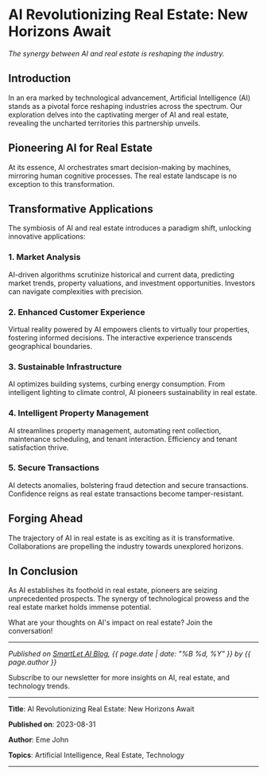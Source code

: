 # AI Revolutionizing Real Estate: New Horizons Await

<!-- ![AI and Real Estate](path-to-your-image.jpg) -->
*The synergy between AI and real estate is reshaping the industry.*

## Introduction

In an era marked by technological advancement, Artificial Intelligence (AI) stands as a pivotal force reshaping industries across the spectrum. Our exploration delves into the captivating merger of AI and real estate, revealing the uncharted territories this partnership unveils.

## Pioneering AI for Real Estate

At its essence, AI orchestrates smart decision-making by machines, mirroring human cognitive processes. The real estate landscape is no exception to this transformation.

## Transformative Applications

The symbiosis of AI and real estate introduces a paradigm shift, unlocking innovative applications:

### 1. Market Analysis

AI-driven algorithms scrutinize historical and current data, predicting market trends, property valuations, and investment opportunities. Investors can navigate complexities with precision.

### 2. Enhanced Customer Experience

Virtual reality powered by AI empowers clients to virtually tour properties, fostering informed decisions. The interactive experience transcends geographical boundaries.

### 3. Sustainable Infrastructure

AI optimizes building systems, curbing energy consumption. From intelligent lighting to climate control, AI pioneers sustainability in real estate.

### 4. Intelligent Property Management

AI streamlines property management, automating rent collection, maintenance scheduling, and tenant interaction. Efficiency and tenant satisfaction thrive.

### 5. Secure Transactions

AI detects anomalies, bolstering fraud detection and secure transactions. Confidence reigns as real estate transactions become tamper-resistant.

## Forging Ahead

The trajectory of AI in real estate is as exciting as it is transformative. Collaborations are propelling the industry towards unexplored horizons.

## In Conclusion

As AI establishes its foothold in real estate, pioneers are seizing unprecedented prospects. The synergy of technological prowess and the real estate market holds immense potential.

What are your thoughts on AI's impact on real estate? Join the conversation!

---

*Published on [SmartLet AI Blog](https://www.play2helpworld-com.github.io/AIProperty/), {{ page.date | date: "%B %d, %Y" }} by {{ page.author }}*

Subscribe to our newsletter for more insights on AI, real estate, and technology trends.

---
**Title**: AI Revolutionizing Real Estate: New Horizons Await

**Published on**: 2023-08-31

**Author**: Eme John

**Topics**: Artificial Intelligence, Real Estate, Technology

---